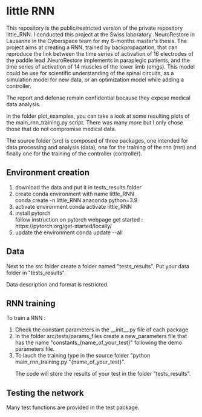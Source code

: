 # little RNN

This repository is the public/restricted version of the private repository little_RNN. I conducted this project at the Swiss laboratory .NeuroRestore in Lausanne in the Cyberspace team for my 6-months master's thesis. The project aims at creating a RNN, trained by backpropagation, that can reproduce the link between the time series of activation of 16 electrodes of the paddle lead .NeuroRestore implements in paraplegic patients, and the time series of activation of 14 muscles of the lower limb (emgs). This model could be use for scientific understanding of the spinal circuits, as a simulation model for new data, or an optimization model while adding a controller.

The report and defense remain confidential because they expose medical data analysis.

In the folder plot_examples, you can take a look at some resulting plots of the main_rnn_training.py script. There was many more but I only chose those that do not compromise medical data. 

The source folder (src) is composed of three packages, one intended for data processing and analysis (data), one for the training of the rnn (rnn) and finally one for the training of the controller (controller).  

## Environment creation ##

<ol>

<li>download the data and put it in tests_results folder</li>

<li>create conda environment with name little_RNN</li>
conda create -n little_RNN anaconda python=3.9

<li>activate environment 
conda activate little_RNN

<li>install pytorch</li> 
follow instruction on pytorch webpage get started : https://pytorch.org/get-started/locally/ 

<li>update the environment 
conda update --all 

</ol>

## Data ## 

Next to the src folder create a folder named "tests_results". Put your data folder in "tests_results".

Data description and format is restricted. 

## RNN training ## 

To train a RNN : 

<ol>

<li> Check the constant parameters in the __init__.py file of each package</li>

<li> In the folder src/tests/params_files create a new_parameters file that has the name "constants_{name_of_your_test}" following the demo parameters file.</li>

<li> To lauch the training type in the source folder "python main_rnn_training.py "{name_of_your_test}".</li>

The code will store the results of your test in the folder "tests_results".

</ol>

## Testing the network ##

Many test functions are provided in the test package. 
